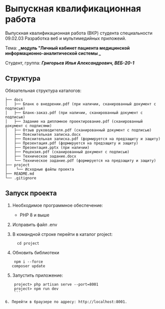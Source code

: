 # Выпускная квалификационная работа

Выпускная квалификационная работа (ВКР) студента специальности 09.02.03 
Разработка веб и мультимедийных приложеий.

Тема: **_модуль "Личный кабинет пациента медицинской информационно-аналитической системы _**

Студент, группа: **_Григорьев Илья Александрович, ВЕБ-20-1_**

## Структура

Обязательная структура каталогов:

```
├── docs
│   ├── Бланк о внедрении.pdf (при наличии, сканированный документ с подписью)
│   ├── Бланк-заказ.pdf (при наличии, сканированный документ с подписью)
│   ├── Задание на дипломное проектирование.pdf (сканированный документ с подписями)
│   ├── Отзыв руководителя.pdf (сканированный документ с подписью)
│   ├── Пояснительная записка.docx
│   ├── Пояснительная записка.pdf (формируется на предзащиту и защиту)
│   ├── Презентация.pdf (формируется на предзащиту и защиту)
│   ├── Презентация.pptx (при наличии)
│   ├── Рецензия.pdf (сканированный документ с подписью)
│   ├── Техническое задание.docx
│   └── Техническое задание.pdf (формируется на предзащиту и защиту)
├── project
│    └── Исходные файлы проекта
├── README.md
└── .gitignore
```

## Запуск проекта

1. Необходимое программное обеспечение:

   - PHP 8 и выше

2. Исправить файл .env

3. В командной строке перейти в каталог project:

   ```console
     cd project
   ```
4. Обновить библиотеки
 ```console
     npm i --force
    composer update
   ```
5. Запустить приложение:
```console
    project> php artisan serve --port=8001
    project> npm run dev
    ```

6. Перейти в браузере по адресу: http://localhost:8001.


